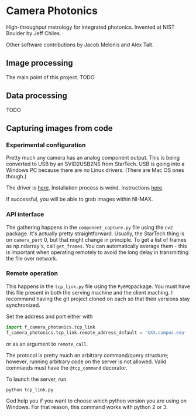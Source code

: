 # Camera Photonics
High-throughput metrology for integrated photonics. Invented at NIST Boulder by Jeff Chiles.

Other software contributions by Jacob Melonis and Alex Tait.

## Image processing
The main point of this project. TODO

## Data processing
TODO

## Capturing images from code
### Experimental configuration
Pretty much any camera has an analog component output. This is being converted to USB by an SVID2USB2NS from StarTech. USB is going into a Windows PC because there are no Linux drivers. (There are Mac OS ones though.)

The driver is [here](https://sgcdn.startech.com/005329/media/sets/SVID2USB2_Drivers/[eMPIA%20EM28xx]%20Windows%20USB%20Video%20Capture%20Cable.zip). Installation process is weird. Instructions [here](https://www.startech.com/faq/SVID2USB2_Install_Advanced).

If successful, you will be able to grab images within NI-MAX.

### API interface
The gathering happens in the `component_capture.py` file using the `cv2` package. It's actually pretty straightforward. Usually, the StarTech thing is on `camera_port` 0, but that might change in principle. To get a list of frames as np.ndarray's, call `get_frames`. You can automatically average them - this is important when operating remotely to avoid the long delay in transmitting the file over network.

### Remote operation
This happens in the `tcp_link.py` file using the `Py0MQ`package. You must have this file present in both the serving machine and the client maching. I recommend having the git project cloned on each so that their versions stay synchronized.

Set the address and port either with
```python
import f_camera_photonics.tcp_link
f_camera_photonics.tcp_link.remote_address_default = 'XXX.campus.edu'
```
or as an argument to `remote_call`.

The protocol is pretty much an arbitrary command/query structure; however, running arbitrary code on the server is not allowed. Valid commands must have the `@tcp_command` decorator.

To launch the server, run
```bash
python tcp_link.py
```
God help you if you want to choose which python version you are using on Windows. For that reason, this command works with python 2 or 3.
